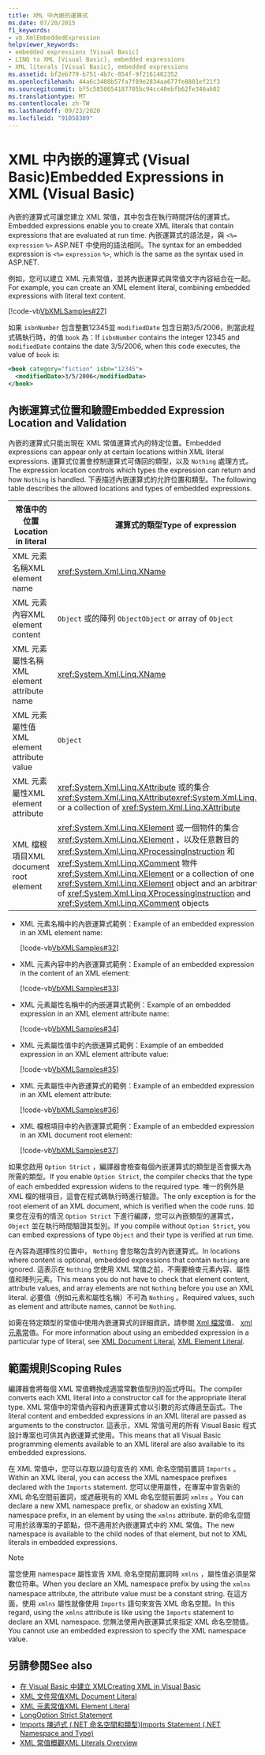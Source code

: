 ```yaml
---
title: XML 中內嵌的運算式
ms.date: 07/20/2015
f1_keywords:
- vb.XmlEmbeddedExpression
helpviewer_keywords:
- embedded expressions [Visual Basic]
- LINQ to XML [Visual Basic], embedded expressions
- XML literals [Visual Basic], embedded expressions
ms.assetid: bf2eb779-b751-4b7c-854f-9f2161482352
ms.openlocfilehash: 44a6c3408b57fa7f89e2834aa677fe8801ef21f3
ms.sourcegitcommit: bf5c5850654187705bc94cc40ebfb62fe346ab02
ms.translationtype: MT
ms.contentlocale: zh-TW
ms.lasthandoff: 09/23/2020
ms.locfileid: "91058309"
---
```

# <a name="embedded-expressions-in-xml-visual-basic"></a><span data-ttu-id="2f963-102">XML 中內嵌的運算式 (Visual Basic)</span><span class="sxs-lookup"><span data-stu-id="2f963-102">Embedded Expressions in XML (Visual Basic)</span></span>

<span data-ttu-id="2f963-103">內嵌的運算式可讓您建立 XML 常值，其中包含在執行時間評估的運算式。</span><span class="sxs-lookup"><span data-stu-id="2f963-103">Embedded expressions enable you to create XML literals that contain expressions that are evaluated at run time.</span></span> <span data-ttu-id="2f963-104">內嵌運算式的語法是，與 `<%=` `expression` `%>` ASP.NET 中使用的語法相同。</span><span class="sxs-lookup"><span data-stu-id="2f963-104">The syntax for an embedded expression is `<%=` `expression` `%>`, which is the same as the syntax used in ASP.NET.</span></span>  
  
 <span data-ttu-id="2f963-105">例如，您可以建立 XML 元素常值，並將內嵌運算式與常值文字內容結合在一起。</span><span class="sxs-lookup"><span data-stu-id="2f963-105">For example, you can create an XML element literal, combining embedded expressions with literal text content.</span></span>  
  
 [!code-vb[VbXMLSamples#27](~/samples/snippets/visualbasic/VS_Snippets_VBCSharp/VbXMLSamples/VB/XMLSamples13.vb#27)]  
  
 <span data-ttu-id="2f963-106">如果 `isbnNumber` 包含整數12345並 `modifiedDate` 包含日期3/5/2006，則當此程式碼執行時，的值 `book` 為：</span><span class="sxs-lookup"><span data-stu-id="2f963-106">If `isbnNumber` contains the integer 12345 and `modifiedDate` contains the date 3/5/2006, when this code executes, the value of `book` is:</span></span>  
  
```xml  
<book category="fiction" isbn="12345">  
  <modifiedDate>3/5/2006</modifiedDate>  
</book>  
```  
  
## <a name="embedded-expression-location-and-validation"></a><span data-ttu-id="2f963-107">內嵌運算式位置和驗證</span><span class="sxs-lookup"><span data-stu-id="2f963-107">Embedded Expression Location and Validation</span></span>  

 <span data-ttu-id="2f963-108">內嵌的運算式只能出現在 XML 常值運算式內的特定位置。</span><span class="sxs-lookup"><span data-stu-id="2f963-108">Embedded expressions can appear only at certain locations within XML literal expressions.</span></span> <span data-ttu-id="2f963-109">運算式位置會控制運算式可傳回的類型，以及 `Nothing` 處理方式。</span><span class="sxs-lookup"><span data-stu-id="2f963-109">The expression location controls which types the expression can return and how `Nothing` is handled.</span></span> <span data-ttu-id="2f963-110">下表描述內嵌運算式的允許位置和類型。</span><span class="sxs-lookup"><span data-stu-id="2f963-110">The following table describes the allowed locations and types of embedded expressions.</span></span>  
  
|<span data-ttu-id="2f963-111">常值中的位置</span><span class="sxs-lookup"><span data-stu-id="2f963-111">Location in literal</span></span>|<span data-ttu-id="2f963-112">運算式的類型</span><span class="sxs-lookup"><span data-stu-id="2f963-112">Type of expression</span></span>|<span data-ttu-id="2f963-113">處理 `Nothing`</span><span class="sxs-lookup"><span data-stu-id="2f963-113">Handling of `Nothing`</span></span>|  
|---|---|---|  
|<span data-ttu-id="2f963-114">XML 元素名稱</span><span class="sxs-lookup"><span data-stu-id="2f963-114">XML element name</span></span>|<xref:System.Xml.Linq.XName>|<span data-ttu-id="2f963-115">錯誤</span><span class="sxs-lookup"><span data-stu-id="2f963-115">Error</span></span>|  
|<span data-ttu-id="2f963-116">XML 元素內容</span><span class="sxs-lookup"><span data-stu-id="2f963-116">XML element content</span></span>|<span data-ttu-id="2f963-117">`Object` 或的陣列 `Object`</span><span class="sxs-lookup"><span data-stu-id="2f963-117">`Object` or array of `Object`</span></span>|<span data-ttu-id="2f963-118">忽略</span><span class="sxs-lookup"><span data-stu-id="2f963-118">Ignored</span></span>|  
|<span data-ttu-id="2f963-119">XML 元素屬性名稱</span><span class="sxs-lookup"><span data-stu-id="2f963-119">XML element attribute name</span></span>|<xref:System.Xml.Linq.XName>|<span data-ttu-id="2f963-120">錯誤，除非屬性值也是 `Nothing`</span><span class="sxs-lookup"><span data-stu-id="2f963-120">Error, unless the attribute value is also `Nothing`</span></span>|  
|<span data-ttu-id="2f963-121">XML 元素屬性值</span><span class="sxs-lookup"><span data-stu-id="2f963-121">XML element attribute value</span></span>|`Object`|<span data-ttu-id="2f963-122">忽略屬性宣告</span><span class="sxs-lookup"><span data-stu-id="2f963-122">Attribute declaration ignored</span></span>|  
|<span data-ttu-id="2f963-123">XML 元素屬性</span><span class="sxs-lookup"><span data-stu-id="2f963-123">XML element attribute</span></span>|<span data-ttu-id="2f963-124"><xref:System.Xml.Linq.XAttribute> 或的集合 <xref:System.Xml.Linq.XAttribute></span><span class="sxs-lookup"><span data-stu-id="2f963-124"><xref:System.Xml.Linq.XAttribute> or a collection of <xref:System.Xml.Linq.XAttribute></span></span>|<span data-ttu-id="2f963-125">忽略</span><span class="sxs-lookup"><span data-stu-id="2f963-125">Ignored</span></span>|  
|<span data-ttu-id="2f963-126">XML 檔根項目</span><span class="sxs-lookup"><span data-stu-id="2f963-126">XML document root element</span></span>|<span data-ttu-id="2f963-127"><xref:System.Xml.Linq.XElement> 或一個物件的集合 <xref:System.Xml.Linq.XElement> ，以及任意數目的 <xref:System.Xml.Linq.XProcessingInstruction> 和 <xref:System.Xml.Linq.XComment> 物件</span><span class="sxs-lookup"><span data-stu-id="2f963-127"><xref:System.Xml.Linq.XElement> or a collection of one <xref:System.Xml.Linq.XElement> object and an arbitrary number of <xref:System.Xml.Linq.XProcessingInstruction> and <xref:System.Xml.Linq.XComment> objects</span></span>|<span data-ttu-id="2f963-128">忽略</span><span class="sxs-lookup"><span data-stu-id="2f963-128">Ignored</span></span>|  
  
- <span data-ttu-id="2f963-129">XML 元素名稱中的內嵌運算式範例：</span><span class="sxs-lookup"><span data-stu-id="2f963-129">Example of an embedded expression in an XML element name:</span></span>  
  
     [!code-vb[VbXMLSamples#32](~/samples/snippets/visualbasic/VS_Snippets_VBCSharp/VbXMLSamples/VB/XMLSamples13.vb#32)]  
  
- <span data-ttu-id="2f963-130">XML 元素內容中的內嵌運算式範例：</span><span class="sxs-lookup"><span data-stu-id="2f963-130">Example of an embedded expression in the content of an XML element:</span></span>  
  
     [!code-vb[VbXMLSamples#33](~/samples/snippets/visualbasic/VS_Snippets_VBCSharp/VbXMLSamples/VB/XMLSamples13.vb#33)]  
  
- <span data-ttu-id="2f963-131">XML 元素屬性名稱中的內嵌運算式範例：</span><span class="sxs-lookup"><span data-stu-id="2f963-131">Example of an embedded expression in an XML element attribute name:</span></span>  
  
     [!code-vb[VbXMLSamples#34](~/samples/snippets/visualbasic/VS_Snippets_VBCSharp/VbXMLSamples/VB/XMLSamples13.vb#34)]  
  
- <span data-ttu-id="2f963-132">XML 元素屬性值中的內嵌運算式範例：</span><span class="sxs-lookup"><span data-stu-id="2f963-132">Example of an embedded expression in an XML element attribute value:</span></span>  
  
     [!code-vb[VbXMLSamples#35](~/samples/snippets/visualbasic/VS_Snippets_VBCSharp/VbXMLSamples/VB/XMLSamples13.vb#35)]  
  
- <span data-ttu-id="2f963-133">XML 元素屬性中內嵌運算式的範例：</span><span class="sxs-lookup"><span data-stu-id="2f963-133">Example of an embedded expression in an XML element attribute:</span></span>  
  
     [!code-vb[VbXMLSamples#36](~/samples/snippets/visualbasic/VS_Snippets_VBCSharp/VbXMLSamples/VB/XMLSamples13.vb#36)]  
  
- <span data-ttu-id="2f963-134">XML 檔根項目中的內嵌運算式範例：</span><span class="sxs-lookup"><span data-stu-id="2f963-134">Example of an embedded expression in an XML document root element:</span></span>  
  
     [!code-vb[VbXMLSamples#37](~/samples/snippets/visualbasic/VS_Snippets_VBCSharp/VbXMLSamples/VB/XMLSamples13.vb#37)]  
  
 <span data-ttu-id="2f963-135">如果您啟用 `Option Strict` ，編譯器會檢查每個內嵌運算式的類型是否會擴大為所需的類型。</span><span class="sxs-lookup"><span data-stu-id="2f963-135">If you enable `Option Strict`, the compiler checks that the type of each embedded expression widens to the required type.</span></span> <span data-ttu-id="2f963-136">唯一的例外是 XML 檔的根項目，這會在程式碼執行時進行驗證。</span><span class="sxs-lookup"><span data-stu-id="2f963-136">The only exception is for the root element of an XML document, which is verified when the code runs.</span></span> <span data-ttu-id="2f963-137">如果您在沒有的情況 `Option Strict` 下進行編譯，您可以內嵌類型的運算式， `Object` 並在執行時間驗證其型別。</span><span class="sxs-lookup"><span data-stu-id="2f963-137">If you compile without `Option Strict`, you can embed expressions of type `Object` and their type is verified at run time.</span></span>  
  
 <span data-ttu-id="2f963-138">在內容為選擇性的位置中， `Nothing` 會忽略包含的內嵌運算式。</span><span class="sxs-lookup"><span data-stu-id="2f963-138">In locations where content is optional, embedded expressions that contain `Nothing` are ignored.</span></span> <span data-ttu-id="2f963-139">這表示在 `Nothing` 您使用 XML 常值之前，不需要檢查元素內容、屬性值和陣列元素。</span><span class="sxs-lookup"><span data-stu-id="2f963-139">This means you do not have to check that element content, attribute values, and array elements are not `Nothing` before you use an XML literal.</span></span> <span data-ttu-id="2f963-140">必要值（例如元素和屬性名稱）不可為 `Nothing` 。</span><span class="sxs-lookup"><span data-stu-id="2f963-140">Required values, such as element and attribute names, cannot be `Nothing`.</span></span>  
  
 <span data-ttu-id="2f963-141">如需在特定類型的常值中使用內嵌運算式的詳細資訊，請參閱 [Xml 檔常](../../../language-reference/xml-literals/xml-document-literal.md)值、 [xml 元素常](../../../language-reference/xml-literals/xml-element-literal.md)值。</span><span class="sxs-lookup"><span data-stu-id="2f963-141">For more information about using an embedded expression in a particular type of literal, see [XML Document Literal](../../../language-reference/xml-literals/xml-document-literal.md), [XML Element Literal](../../../language-reference/xml-literals/xml-element-literal.md).</span></span>  
  
## <a name="scoping-rules"></a><span data-ttu-id="2f963-142">範圍規則</span><span class="sxs-lookup"><span data-stu-id="2f963-142">Scoping Rules</span></span>  

 <span data-ttu-id="2f963-143">編譯器會將每個 XML 常值轉換成適當常數值型別的函式呼叫。</span><span class="sxs-lookup"><span data-stu-id="2f963-143">The compiler converts each XML literal into a constructor call for the appropriate literal type.</span></span> <span data-ttu-id="2f963-144">XML 常值中的常值內容和內嵌運算式會以引數的形式傳遞至函式。</span><span class="sxs-lookup"><span data-stu-id="2f963-144">The literal content and embedded expressions in an XML literal are passed as arguments to the constructor.</span></span> <span data-ttu-id="2f963-145">這表示，XML 常值可用的所有 Visual Basic 程式設計專案也可供其內嵌運算式使用。</span><span class="sxs-lookup"><span data-stu-id="2f963-145">This means that all Visual Basic programming elements available to an XML literal are also available to its embedded expressions.</span></span>  
  
 <span data-ttu-id="2f963-146">在 XML 常值中，您可以存取以語句宣告的 XML 命名空間前置詞 `Imports` 。</span><span class="sxs-lookup"><span data-stu-id="2f963-146">Within an XML literal, you can access the XML namespace prefixes declared with the `Imports` statement.</span></span> <span data-ttu-id="2f963-147">您可以使用屬性，在專案中宣告新的 XML 命名空間前置詞，或遮蔽現有的 XML 命名空間前置詞 `xmlns` 。</span><span class="sxs-lookup"><span data-stu-id="2f963-147">You can declare a new XML namespace prefix, or shadow an existing XML namespace prefix, in an element by using the `xmlns` attribute.</span></span> <span data-ttu-id="2f963-148">新的命名空間可用於該專案的子節點，但不適用於內嵌運算式中的 XML 常值。</span><span class="sxs-lookup"><span data-stu-id="2f963-148">The new namespace is available to the child nodes of that element, but not to XML literals in embedded expressions.</span></span>  
  
> [!NOTE]
> <span data-ttu-id="2f963-149">當您使用 namespace 屬性宣告 XML 命名空間前置詞時 `xmlns` ，屬性值必須是常數位符串。</span><span class="sxs-lookup"><span data-stu-id="2f963-149">When you declare an XML namespace prefix by using the `xmlns` namespace attribute, the attribute value must be a constant string.</span></span> <span data-ttu-id="2f963-150">在這方面，使用 `xmlns` 屬性就像使用 `Imports` 語句來宣告 XML 命名空間。</span><span class="sxs-lookup"><span data-stu-id="2f963-150">In this regard, using the `xmlns` attribute is like using the `Imports` statement to declare an XML namespace.</span></span> <span data-ttu-id="2f963-151">您無法使用內嵌運算式來指定 XML 命名空間值。</span><span class="sxs-lookup"><span data-stu-id="2f963-151">You cannot use an embedded expression to specify the XML namespace value.</span></span>  
  
## <a name="see-also"></a><span data-ttu-id="2f963-152">另請參閱</span><span class="sxs-lookup"><span data-stu-id="2f963-152">See also</span></span>

- [<span data-ttu-id="2f963-153">在 Visual Basic 中建立 XML</span><span class="sxs-lookup"><span data-stu-id="2f963-153">Creating XML in Visual Basic</span></span>](creating-xml.md)
- [<span data-ttu-id="2f963-154">XML 文件常值</span><span class="sxs-lookup"><span data-stu-id="2f963-154">XML Document Literal</span></span>](../../../language-reference/xml-literals/xml-document-literal.md)
- [<span data-ttu-id="2f963-155">XML 元素常值</span><span class="sxs-lookup"><span data-stu-id="2f963-155">XML Element Literal</span></span>](../../../language-reference/xml-literals/xml-element-literal.md)
- [<span data-ttu-id="2f963-156">Long</span><span class="sxs-lookup"><span data-stu-id="2f963-156">Option Strict Statement</span></span>](../../../language-reference/statements/option-strict-statement.md)
- [<span data-ttu-id="2f963-157">Imports 陳述式 (.NET 命名空間和類型)</span><span class="sxs-lookup"><span data-stu-id="2f963-157">Imports Statement (.NET Namespace and Type)</span></span>](../../../language-reference/statements/imports-statement-net-namespace-and-type.md)
- [<span data-ttu-id="2f963-158">XML 常值概觀</span><span class="sxs-lookup"><span data-stu-id="2f963-158">XML Literals Overview</span></span>](xml-literals-overview.md)
